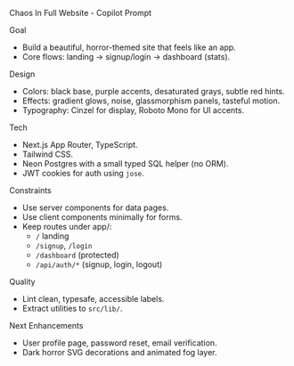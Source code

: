 Chaos In Full Website - Copilot Prompt

Goal
- Build a beautiful, horror-themed site that feels like an app.
- Core flows: landing → signup/login → dashboard (stats).

Design
- Colors: black base, purple accents, desaturated grays, subtle red hints.
- Effects: gradient glows, noise, glassmorphism panels, tasteful motion.
- Typography: Cinzel for display, Roboto Mono for UI accents.

 Tech
 - Next.js App Router, TypeScript.
 - Tailwind CSS.
 - Neon Postgres with a small typed SQL helper (no ORM).
 - JWT cookies for auth using `jose`.

Constraints
- Use server components for data pages.
- Use client components minimally for forms.
- Keep routes under app/:
  - `/` landing
  - `/signup`, `/login`
  - `/dashboard` (protected)
  - `/api/auth/*` (signup, login, logout)

Quality
- Lint clean, typesafe, accessible labels.
- Extract utilities to `src/lib/`.

Next Enhancements
- User profile page, password reset, email verification.
- Dark horror SVG decorations and animated fog layer.
